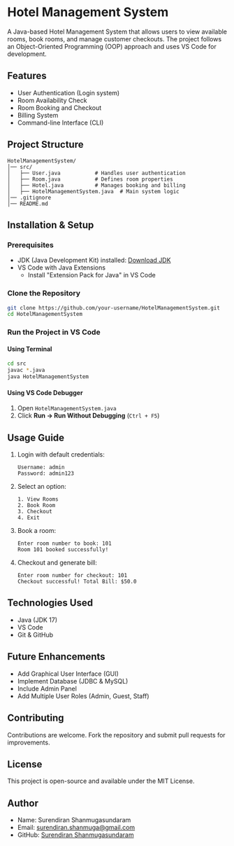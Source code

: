 
# Hotel Management System

A Java-based Hotel Management System that allows users to view available rooms, book rooms, and manage customer checkouts. The project follows an Object-Oriented Programming (OOP) approach and uses VS Code for development.

## Features

- User Authentication (Login system)  
- Room Availability Check  
- Room Booking and Checkout  
- Billing System  
- Command-line Interface (CLI)  

## Project Structure

```
HotelManagementSystem/
│── src/
│   ├── User.java           # Handles user authentication
│   ├── Room.java           # Defines room properties
│   ├── Hotel.java          # Manages booking and billing
│   ├── HotelManagementSystem.java  # Main system logic
│── .gitignore
│── README.md
```

## Installation & Setup

### Prerequisites
- JDK (Java Development Kit) installed: [Download JDK](https://www.oracle.com/java/technologies/javase-downloads.html)  
- VS Code with Java Extensions  
  - Install "Extension Pack for Java" in VS Code  

### Clone the Repository
```sh
git clone https://github.com/your-username/HotelManagementSystem.git
cd HotelManagementSystem
```

### Run the Project in VS Code

#### Using Terminal
```sh
cd src
javac *.java
java HotelManagementSystem
```

#### Using VS Code Debugger
1. Open `HotelManagementSystem.java`  
2. Click **Run → Run Without Debugging** (`Ctrl + F5`)  

## Usage Guide

1. Login with default credentials:  
   ```
   Username: admin
   Password: admin123
   ```
   
2. Select an option:  
   ```
   1. View Rooms
   2. Book Room
   3. Checkout
   4. Exit
   ```
   
3. Book a room:  
   ```
   Enter room number to book: 101
   Room 101 booked successfully!
   ```

4. Checkout and generate bill:  
   ```
   Enter room number for checkout: 101
   Checkout successful! Total Bill: $50.0
   ```

## Technologies Used
- Java (JDK 17)  
- VS Code  
- Git & GitHub  

## Future Enhancements
- Add Graphical User Interface (GUI)  
- Implement Database (JDBC & MySQL)  
- Include Admin Panel  
- Add Multiple User Roles (Admin, Guest, Staff)  

## Contributing
Contributions are welcome. Fork the repository and submit pull requests for improvements.

## License
This project is open-source and available under the MIT License.

## Author
- Name: Surendiran Shanmugasundaram
- Email: surendiran.shanmuga@gmail.com 
- GitHub: [Surendiran Shanmugasundaram](https://github.com/surendiran-20cl)
